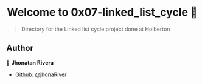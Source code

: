 <h1 align="center">Welcome to 0x07-linked_list_cycle 👋</h1>
<p>
</p>

> Directory for the Linked list cycle project done at Holberton

## Author

👤 **Jhonatan Rivera**

* Github: [@jhonaRiver](https://github.com/jhonaRiver)
